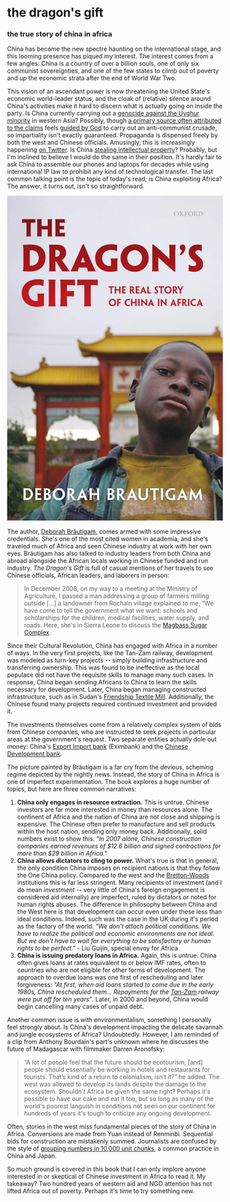 # the dragon's gift
### the true story of china in africa
China has become the new spectre haunting on the international stage, and this looming presence has piqued my interest. The interest comes from a few angles: China is a country of over a billion souls, one of only six communist sovereignties, and one of the few states to climb *out* of poverty and *up* the economic strata after the end of World War Two.

This vision of an ascendant power is now threatening the United State's economic world-leader status, and the cloak of (relative) silence around China's activities make it hard to discern what is actually going on inside the party. Is China currently carrying out a [genocide against the Uyghur minority](https://www.nytimes.com/2019/11/24/opinion/china-xinjiang-files.html) in western Asia? Possibly, though [a primary source often attributed to the claims](https://en.wikipedia.org/wiki/Adrian_Zenz) feels [guided by God](https://en.wikipedia.org/wiki/Adrian_Zenz#Theology) to carry out an anti-communist crusade, so impartiality isn't exactly guaranteed. Propaganda is dispensed freely by both the west and Chinese officials. Amusingly, this is increasingly happening [on Twitter](https://twitter.com/chenweihua/status/1382369697568546816). Is China [stealing intellectual property](https://www.justice.gov/usao-sdoh/pr/hospital-researcher-sentenced-prison-conspiring-steal-trade-secrets-sell-them-china)? Probably, but I'm inclined to believe I would do the same in their position. It's hardly fair to ask China to assemble our phones and laptops for decades while using international IP law to prohibit any kind of technological transfer. The last common talking point is the topic of today's read; is China exploiting Africa? The answer, it turns out, isn't so straightforward.

![Cover of The Dragon's Gift, by Deborah Brautigam](cover.jpg)

The author, [Deborah Bräutigam](https://en.wikipedia.org/wiki/Deborah_Bräutigam), comes armed with some impressive credentials. She's one of the most cited women in academia, and she's traveled much of Africa and seen Chinese industry at work with her own eyes. Bräutigam has also talked to industry leaders from both China and abroad alongside the African locals working in Chinese funded and run industry. *The Dragon's Gift* is full of casual mentions of her travels to see Chinese officials, African leaders, and laborers in person:
> In December 2008, on my way to a meeting at the Ministry of Agriculture, I passed a man addressing a group of farmers milling outside [...] a landowner from Rochain village explained to me, “We have come to tell the government what we want: schools and scholarships for the children, medical facilities, water supply, and roads.
Here, she's in Sierra Leone to discuss the [Magbass Sugar Complex](https://en.wikipedia.org/wiki/Magbass).

Since their Cultural Revolution, China has engaged with Africa in a number of ways. In the very first projects, like the Tan-Zam railway, development was modeled as turn-key projects -- simply building infrastructure and transferring ownership. This was found to be ineffective as the local populace did not have the requisite skills to manage many such cases. In response, China began sending Africans to China to learn the skills necessary for development. Later, China began managing constructed infrastructure, such as in Sudan's [Friendship Textile Mill](https://en.wikipedia.org/wiki/Manufacturing_in_Sudan#Growth:_1998-Present). Additionally, the Chinese found many projects required continued investment and provided it.

The investments themselves come from a relatively complex system of bids from Chinese companies, who are instructed to seek projects in particular areas at the government's request. Two separate entities actually dole out money: China's [Export Import bank](https://en.wikipedia.org/wiki/Exim_Bank_of_China) (Eximbank) and the [Chinese Development bank](https://en.wikipedia.org/wiki/China_Development_Bank).

The picture painted by Bräutigam is a far cry from the devious, scheming regime depicted by the nightly news. Instead, the story of China in Africa is one of imperfect experimentation. The book explores a huge number of topics, but here are three common narratives:
1. **China only engages in resource extraction.** This is untrue. Chinese investors are far more interested in money than resources alone. The continent of Africa and the nation of China are not close and shipping is expensive. The Chinese often prefer to manufacture and sell products within the host nation, sending only money back. Additionally, solid numbers exist to show this. *"In 2007 alone, Chinese construction companies earned revenues of $12.6 billion and signed contractions for more than $29 billion in Africa."*
2. **China allows dictators to cling to power.** What's true is that in general, the only condition China imposes on recipient nations is that they follow the One China policy. Compared to the west and the [Bretton-Woods](https://en.wikipedia.org/wiki/Bretton_Woods_system) institutions this is far less stringent. Many recipients of investment (and I do mean _investment_ -- very little of China's foreign engagement is considered aid internally) are imperfect, ruled by dictators or noted for human rights abuses. The difference in philosophy between China and the West here is that development can occur even under these less than ideal conditions. Indeed, such was the case in the UK during it's period as the factory of the world. *"We don't attach political conditions. We have to realize the political and economic environments are not ideal. But we don't have to wait for everything to be satisfactory or human rights to be perfect."* - Liu Guijin, special envoy for Africa
3. **China is issuing predatory loans in Africa.** Again, this is untrue. China often gives loans at rates equivalent to or below IMF rates, often to countries who are not eligible for other forms of development. The approach to overdue loans was one first of rescheduling and later forgiveness: *"At first, when aid loans started to come due in the early 1980s, China rescheduled them... Repayments for the [Tan-Zam](https://en.wikipedia.org/wiki/TAZARA_Railway) railway were put off for ten years"*. Later, in 2000 and beyond, China would begin cancelling many cases of unpaid debt.

Another common issue is with environmentalism, something I personally feel strongly about. Is China's development impacting the delicate savannah and jungle ecosystems of Africa? Undoubtedly. However, I am reminded of a clip from Anthony Bourdain's part's unknown where he discusses the future of Madagascar with filmmaker Darren Aronofsky:
>“A lot of people feel that the future should be ecotourism, [and] people should essentially be working in hotels and restaurants for tourists. That’s kind of a return to colonialism, isn’t it?” he added.
The west was allowed to develop its lands despite the damage to the ecosystem. Shouldn't Africa be given the same right? Perhaps it's possible to have our cake and eat it too, but so long as many of the world's poorest languish in conditions not seen on our continent for hundreds of years it's tough to criticize any ongoing development.

Often, stories in the west miss fundamental pieces of the story of China in Africa. Conversions are made from Yuan instead of Renminbi. Sequential bids for construction are mistakenly summed. Journalists are confused by the style of [grouping numbers in 10,000 unit chunks](https://jisho.org/search?utf8=%E2%9C%93&keyword=man), a common practice in China and Japan. 

So much ground is covered in this book that I can only implore anyone interested in or skeptical of Chinese investment in Africa to read it. My takeaway? Two hundred years of western aid and NGO attention has not lifted Africa out of poverty. Perhaps it's time to try something new.